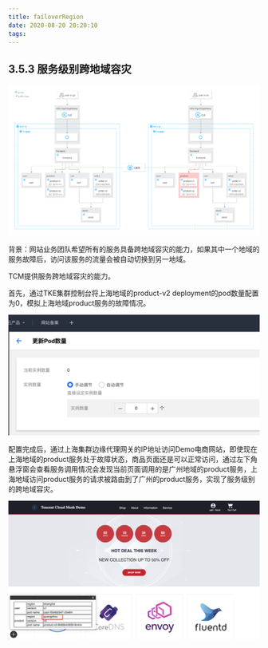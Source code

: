 ```yaml
---
title: failoverRegion
date: 2020-08-20 20:20:10
tags:
---
```

## 3.5.3 服务级别跨地域容灾

![图3-5-3-1-服务跨地域容灾](../../../images/netCommunication/3-5-5.svg)

背景：网站业务团队希望所有的服务具备跨地域容灾的能力，如果其中一个地域的服务故障后，访问该服务的流量会被自动切换到另一地域。

TCM提供服务跨地域容灾的能力。

首先，通过TKE集群控制台将上海地域的product-v2 deployment的pod数量配置为0，模拟上海地域product服务的故障情况。

![图3-5-3-2-更新pod数量](../../../images/netCommunication/3-5-4.png)

配置完成后，通过上海集群边缘代理网关的IP地址访问Demo电商网站，即使现在上海地域的product服务处于故障状态，商品页面还是可以正常访问，通过左下角悬浮窗会查看服务调用情况会发现当前页面调用的是广州地域的product服务，上海地域访问product服务的请求被路由到了广州的product服务，实现了服务级别的跨地域容灾。

![图3-5-3-3-product服务跨地域容灾](../../../images/netCommunication/3-5-6.png)